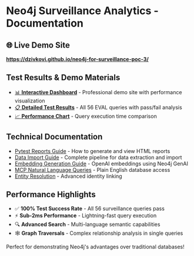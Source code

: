 # Neo4j Surveillance Analytics - Documentation

## 🌐 Live Demo Site
**https://dzivkovi.github.io/neo4j-for-surveillance-poc-3/**

## Test Results & Demo Materials

- [📊 **Interactive Dashboard**](index.html) - Professional demo site with performance visualization
- [📋 **Detailed Test Results**](test-results.html) - All 56 EVAL queries with pass/fail analysis  
- [📈 **Performance Chart**](benchmark-histogram-eval-queries.svg) - Query execution time comparison

## Technical Documentation

- [Pytest Reports Guide](pytest-reports-guide.md) - How to generate and view HTML reports
- [Data Import Guide](import.md) - Complete pipeline for data extraction and import
- [Embedding Generation Guide](embedding-generation-guide.md) - OpenAI embeddings using Neo4j GenAI
- [MCP Natural Language Queries](mcp.md) - Plain English database access
- [Entity Resolution](entity-resolution.md) - Advanced identity linking

## Performance Highlights

- ✅ **100% Test Success Rate** - All 56 surveillance queries pass
- ⚡ **Sub-2ms Performance** - Lightning-fast query execution
- 🔍 **Advanced Search** - Multi-language semantic capabilities
- 🕸️ **Graph Traversals** - Complex relationship analysis in single queries

Perfect for demonstrating Neo4j's advantages over traditional databases!